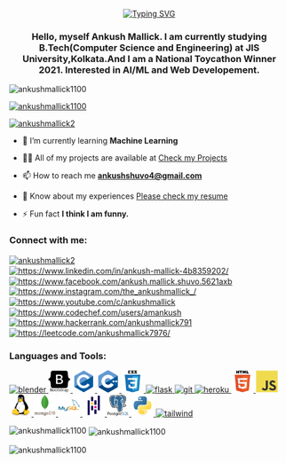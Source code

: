 <p align="center">
  <a href="https://git.io/typing-svg"><img src="https://readme-typing-svg.herokuapp.com?font=Fira+Code&weight=600&size=23&pause=500&width=435&lines=Hello+Everyone%2C+Myself+Ankush+Malick;B.tech+CSE+student+at+JIS+University;National+Toycathon+Winner;Interested+in+AI%2FML+and+Web+Development;Love+Coding+and+problem+Solving;Welcome+to+my+GitHub+Profile" alt="Typing SVG" /></a>
</p>

<h3 align="center">Hello, myself Ankush Mallick. I am currently studying B.Tech(Computer Science and Engineering) at JIS University,Kolkata.And I am a National Toycathon Winner 2021. Interested in AI/ML and Web Developement.</h3>

<p align="left"> <img src="https://komarev.com/ghpvc/?username=ankushmallick1100&label=Profile%20views&color=0e75b6&style=flat" alt="ankushmallick1100" /> </p>

<p align="left"> <a href="https://github.com/ryo-ma/github-profile-trophy"><img src="https://github-profile-trophy.vercel.app/?username=ankushmallick1100" alt="ankushmallick1100" /></a> </p>

<p align="left"> <a href="https://twitter.com/ankushmallick2" target="blank"><img src="https://img.shields.io/twitter/follow/ankushmallick2?logo=twitter&style=for-the-badge" alt="ankushmallick2" /></a> </p>

- 🌱 I’m currently learning **Machine Learning**

- 👨‍💻 All of my projects are available at [Check my Projects](http://surl.li/ekipz)

- 📫 How to reach me **ankushshuvo4@gmail.com**

- 📄 Know about my experiences [Please check my resume](http://surl.li/ekipq)

- ⚡ Fun fact **I think I am funny.**

<h3 align="left">Connect with me:</h3>
<p align="left">
<a href="https://twitter.com/ankushmallick2" target="blank"><img align="center" src="https://raw.githubusercontent.com/rahuldkjain/github-profile-readme-generator/master/src/images/icons/Social/twitter.svg" alt="ankushmallick2" height="30" width="40" /></a>
<a href="https://linkedin.com/in/https://www.linkedin.com/in/ankush-mallick-4b8359202/" target="blank"><img align="center" src="https://raw.githubusercontent.com/rahuldkjain/github-profile-readme-generator/master/src/images/icons/Social/linked-in-alt.svg" alt="https://www.linkedin.com/in/ankush-mallick-4b8359202/" height="30" width="40" /></a>
<a href="https://fb.com/https://www.facebook.com/ankush.mallick.shuvo.5621axb" target="blank"><img align="center" src="https://raw.githubusercontent.com/rahuldkjain/github-profile-readme-generator/master/src/images/icons/Social/facebook.svg" alt="https://www.facebook.com/ankush.mallick.shuvo.5621axb" height="30" width="40" /></a>
<a href="https://instagram.com/https://www.instagram.com/the_ankushmallick_/" target="blank"><img align="center" src="https://raw.githubusercontent.com/rahuldkjain/github-profile-readme-generator/master/src/images/icons/Social/instagram.svg" alt="https://www.instagram.com/the_ankushmallick_/" height="30" width="40" /></a>
<a href="https://www.youtube.com/c/https://www.youtube.com/c/ankushmallick" target="blank"><img align="center" src="https://raw.githubusercontent.com/rahuldkjain/github-profile-readme-generator/master/src/images/icons/Social/youtube.svg" alt="https://www.youtube.com/c/ankushmallick" height="30" width="40" /></a>
<a href="https://www.codechef.com/users/https://www.codechef.com/users/amankush" target="blank"><img align="center" src="https://cdn.jsdelivr.net/npm/simple-icons@3.1.0/icons/codechef.svg" alt="https://www.codechef.com/users/amankush" height="30" width="40" /></a>
<a href="https://www.hackerrank.com/https://www.hackerrank.com/ankushmallick791" target="blank"><img align="center" src="https://raw.githubusercontent.com/rahuldkjain/github-profile-readme-generator/master/src/images/icons/Social/hackerrank.svg" alt="https://www.hackerrank.com/ankushmallick791" height="30" width="40" /></a>
<a href="https://www.leetcode.com/https://leetcode.com/ankushmallick7976/" target="blank"><img align="center" src="https://raw.githubusercontent.com/rahuldkjain/github-profile-readme-generator/master/src/images/icons/Social/leet-code.svg" alt="https://leetcode.com/ankushmallick7976/" height="30" width="40" /></a>
</p>

<h3 align="left">Languages and Tools:</h3>
<p align="left"> <a href="https://www.blender.org/" target="_blank" rel="noreferrer"> <img src="https://download.blender.org/branding/community/blender_community_badge_white.svg" alt="blender" width="40" height="40"/> </a> <a href="https://getbootstrap.com" target="_blank" rel="noreferrer"> <img src="https://raw.githubusercontent.com/devicons/devicon/master/icons/bootstrap/bootstrap-plain-wordmark.svg" alt="bootstrap" width="40" height="40"/> </a> <a href="https://www.cprogramming.com/" target="_blank" rel="noreferrer"> <img src="https://raw.githubusercontent.com/devicons/devicon/master/icons/c/c-original.svg" alt="c" width="40" height="40"/> </a> <a href="https://www.w3schools.com/cpp/" target="_blank" rel="noreferrer"> <img src="https://raw.githubusercontent.com/devicons/devicon/master/icons/cplusplus/cplusplus-original.svg" alt="cplusplus" width="40" height="40"/> </a> <a href="https://www.w3schools.com/css/" target="_blank" rel="noreferrer"> <img src="https://raw.githubusercontent.com/devicons/devicon/master/icons/css3/css3-original-wordmark.svg" alt="css3" width="40" height="40"/> </a> <a href="https://flask.palletsprojects.com/" target="_blank" rel="noreferrer"> <img src="https://www.vectorlogo.zone/logos/pocoo_flask/pocoo_flask-icon.svg" alt="flask" width="40" height="40"/> </a> <a href="https://git-scm.com/" target="_blank" rel="noreferrer"> <img src="https://www.vectorlogo.zone/logos/git-scm/git-scm-icon.svg" alt="git" width="40" height="40"/> </a> <a href="https://heroku.com" target="_blank" rel="noreferrer"> <img src="https://www.vectorlogo.zone/logos/heroku/heroku-icon.svg" alt="heroku" width="40" height="40"/> </a> <a href="https://www.w3.org/html/" target="_blank" rel="noreferrer"> <img src="https://raw.githubusercontent.com/devicons/devicon/master/icons/html5/html5-original-wordmark.svg" alt="html5" width="40" height="40"/> </a> <a href="https://developer.mozilla.org/en-US/docs/Web/JavaScript" target="_blank" rel="noreferrer"> <img src="https://raw.githubusercontent.com/devicons/devicon/master/icons/javascript/javascript-original.svg" alt="javascript" width="40" height="40"/> </a> <a href="https://www.linux.org/" target="_blank" rel="noreferrer"> <img src="https://raw.githubusercontent.com/devicons/devicon/master/icons/linux/linux-original.svg" alt="linux" width="40" height="40"/> </a> <a href="https://www.mongodb.com/" target="_blank" rel="noreferrer"> <img src="https://raw.githubusercontent.com/devicons/devicon/master/icons/mongodb/mongodb-original-wordmark.svg" alt="mongodb" width="40" height="40"/> </a> <a href="https://www.mysql.com/" target="_blank" rel="noreferrer"> <img src="https://raw.githubusercontent.com/devicons/devicon/master/icons/mysql/mysql-original-wordmark.svg" alt="mysql" width="40" height="40"/> </a> <a href="https://pandas.pydata.org/" target="_blank" rel="noreferrer"> <img src="https://raw.githubusercontent.com/devicons/devicon/2ae2a900d2f041da66e950e4d48052658d850630/icons/pandas/pandas-original.svg" alt="pandas" width="40" height="40"/> </a> <a href="https://www.postgresql.org" target="_blank" rel="noreferrer"> <img src="https://raw.githubusercontent.com/devicons/devicon/master/icons/postgresql/postgresql-original-wordmark.svg" alt="postgresql" width="40" height="40"/> </a> <a href="https://www.python.org" target="_blank" rel="noreferrer"> <img src="https://raw.githubusercontent.com/devicons/devicon/master/icons/python/python-original.svg" alt="python" width="40" height="40"/> </a> <a href="https://tailwindcss.com/" target="_blank" rel="noreferrer"> <img src="https://www.vectorlogo.zone/logos/tailwindcss/tailwindcss-icon.svg" alt="tailwind" width="40" height="40"/> </a> </p>

<p><img align="left" src="https://github-readme-stats-sigma-five.vercel.app/api/top-langs?username=ankushmallick1100&show_icons=true&locale=en&layout=compact" alt="ankushmallick1100" /></p>

<p>&nbsp;<img align="center" src="https://github-readme-stats-sigma-five.vercel.app/api?username=ankushmallick1100&show_icons=true&locale=en" alt="ankushmallick1100" /></p>

<p><img align="center" src="https://github-readme-streak-stats.herokuapp.com/?user=ankushmallick1100&" alt="ankushmallick1100" /></p>

